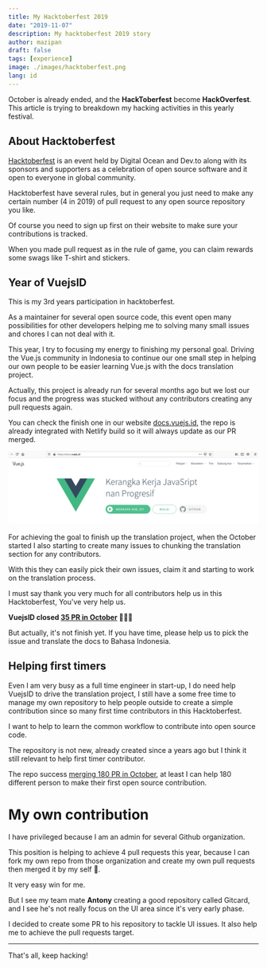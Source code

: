 ```yaml
---
title: My Hacktoberfest 2019
date: "2019-11-07"
description: My hacktoberfest 2019 story
author: mazipan
draft: false
tags: [experience]
image: ./images/hacktoberfest.png
lang: id
---
```


October is already ended, and the **HackToberfest** become **HackOverfest**. This article is trying to breakdown my hacking activities in this yearly festival.

## About Hacktoberfest

[Hacktoberfest](https://hacktoberfest.digitalocean.com/) is an event held by Digital Ocean and Dev.to along with its sponsors and supporters as a celebration of open source software and it open to everyone in global community.

Hacktoberfest have several rules, but in general you just need to make any certain number (4 in 2019) of pull request to any open source repository you like. 

Of course you need to sign up first on their website to make sure your contributions is tracked. 

When you made pull request as in the rule of game, you can claim rewards some swags like T-shirt and stickers.

## Year of VuejsID

This is my 3rd years participation in hacktoberfest. 

As a maintainer for several open source code, this event open many possibilities for other developers helping me to solving many small issues and chores I can not deal with it.

This year, I try to focusing my energy to finishing my personal goal. Driving the Vue.js community in Indonesia to continue our one small step in helping our own people to be easier learning Vue.js with the docs translation project. 

Actually, this project is already run for several months ago but we lost our focus and the progress was stucked without any contributors creating any pull requests again.

You can check the finish one in our website [docs.vuejs.id](https://docs.vuejs.id), the repo is already integrated with Netlify build so it will always update as our PR merged.


 ![docs.vuejs.id](./images/docs-vuejs-id.png)
 
For achieving the goal to finish up the translation project, when the October started I also starting to create many issues to chunking the translation section for any contributors. 

With this they can easily pick their own issues, claim it and starting to work on the translation process.

I must say thank you very much for all contributors help us in this Hacktoberfest, You've very help us.

**VuejsID closed [35 PR in October](https://github.com/vuejs-id/docs/pulls?utf8=%E2%9C%93&q=is%3Apr+merged%3A2019-10-01..2019-11-01+) 🥳🥳🥳**

But actually, it's not finish yet. If you have time, please help us to pick the issue and translate the docs to Bahasa Indonesia.

## Helping first timers

Even I am very busy as a full time engineer in start-up, I do need help VuejsID to drive the translation project, I still have a some free time to manage my own repository to help people outside to create a simple contribution since so many first time contributors in this Hacktoberfest.

I want to help to learn the common workflow to contribute into open source code.

The repository is not new, already created since a years ago but I think it still relevant to help first timer contributor.

The repo success [merging 180 PR in October](https://github.com/mazipan/hello-open-source/pulls?utf8=%E2%9C%93&q=is%3Apr+merged%3A2019-10-01..2019-11-01+), at least I can help 180 different person to make their first open source contribution.

# My own contribution

I have privileged because I am an admin for several Github organization. 

This position is helping to achieve 4 pull requests this year, because I can fork my own repo from those organization and create my own pull requests then merged it by my self 🤣.

It very easy win for me.

But I see my team mate **Antony** creating a good repository called Gitcard, and I see he's not really focus on the UI area since it's very early phase.

I decided to create some PR to his repository to tackle UI issues. It also help me to achieve the pull requests target.

----

That's all, keep hacking!

